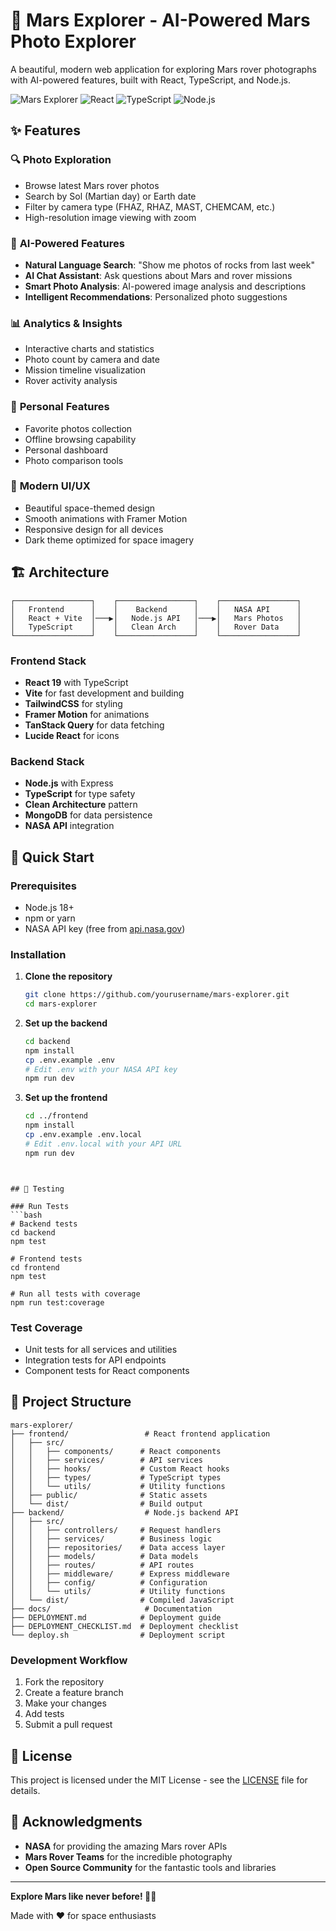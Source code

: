 # 🚀 Mars Explorer - AI-Powered Mars Photo Explorer

A beautiful, modern web application for exploring Mars rover photographs with AI-powered features, built with React, TypeScript, and Node.js.

![Mars Explorer](https://img.shields.io/badge/Mars-Explorer-red?style=for-the-badge&logo=rocket)
![React](https://img.shields.io/badge/React-19.1.0-blue?style=for-the-badge&logo=react)
![TypeScript](https://img.shields.io/badge/TypeScript-5.8.3-blue?style=for-the-badge&logo=typescript)
![Node.js](https://img.shields.io/badge/Node.js-18+-green?style=for-the-badge&logo=node.js)

## ✨ Features

### 🔍 **Photo Exploration**
- Browse latest Mars rover photos
- Search by Sol (Martian day) or Earth date
- Filter by camera type (FHAZ, RHAZ, MAST, CHEMCAM, etc.)
- High-resolution image viewing with zoom

### 🤖 **AI-Powered Features**
- **Natural Language Search**: "Show me photos of rocks from last week"
- **AI Chat Assistant**: Ask questions about Mars and rover missions
- **Smart Photo Analysis**: AI-powered image analysis and descriptions
- **Intelligent Recommendations**: Personalized photo suggestions

### 📊 **Analytics & Insights**
- Interactive charts and statistics
- Photo count by camera and date
- Mission timeline visualization
- Rover activity analysis

### 💾 **Personal Features**
- Favorite photos collection
- Offline browsing capability
- Personal dashboard
- Photo comparison tools

### 🎨 **Modern UI/UX**
- Beautiful space-themed design
- Smooth animations with Framer Motion
- Responsive design for all devices
- Dark theme optimized for space imagery

## 🏗️ Architecture

```
┌─────────────────┐    ┌─────────────────┐    ┌─────────────────┐
│   Frontend      │    │    Backend      │    │   NASA API      │
│   React + Vite  │───▶│   Node.js API   │───▶│   Mars Photos   │
│   TypeScript    │    │   Clean Arch    │    │   Rover Data    │
└─────────────────┘    └─────────────────┘    └─────────────────┘
```

### Frontend Stack
- **React 19** with TypeScript
- **Vite** for fast development and building
- **TailwindCSS** for styling
- **Framer Motion** for animations
- **TanStack Query** for data fetching
- **Lucide React** for icons

### Backend Stack
- **Node.js** with Express
- **TypeScript** for type safety
- **Clean Architecture** pattern
- **MongoDB** for data persistence
- **NASA API** integration

## 🚀 Quick Start

### Prerequisites
- Node.js 18+
- npm or yarn
- NASA API key (free from [api.nasa.gov](https://api.nasa.gov/))

### Installation

1. **Clone the repository**
   ```bash
   git clone https://github.com/yourusername/mars-explorer.git
   cd mars-explorer
   ```

2. **Set up the backend**
   ```bash
   cd backend
   npm install
   cp .env.example .env
   # Edit .env with your NASA API key
   npm run dev
   ```

3. **Set up the frontend**
   ```bash
   cd ../frontend
   npm install
   cp .env.example .env.local
   # Edit .env.local with your API URL
   npm run dev
   ```
```


## 🧪 Testing

### Run Tests
```bash
# Backend tests
cd backend
npm test

# Frontend tests
cd frontend
npm test

# Run all tests with coverage
npm run test:coverage
```

### Test Coverage
- Unit tests for all services and utilities
- Integration tests for API endpoints
- Component tests for React components

## 📁 Project Structure

```
mars-explorer/
├── frontend/                 # React frontend application
│   ├── src/
│   │   ├── components/      # React components
│   │   ├── services/        # API services
│   │   ├── hooks/           # Custom React hooks
│   │   ├── types/           # TypeScript types
│   │   └── utils/           # Utility functions
│   ├── public/              # Static assets
│   └── dist/                # Build output
├── backend/                  # Node.js backend API
│   ├── src/
│   │   ├── controllers/     # Request handlers
│   │   ├── services/        # Business logic
│   │   ├── repositories/    # Data access layer
│   │   ├── models/          # Data models
│   │   ├── routes/          # API routes
│   │   ├── middleware/      # Express middleware
│   │   ├── config/          # Configuration
│   │   └── utils/           # Utility functions
│   └── dist/                # Compiled JavaScript
├── docs/                     # Documentation
├── DEPLOYMENT.md            # Deployment guide
├── DEPLOYMENT_CHECKLIST.md  # Deployment checklist
└── deploy.sh                # Deployment script
```


### Development Workflow
1. Fork the repository
2. Create a feature branch
3. Make your changes
4. Add tests
5. Submit a pull request

## 📄 License

This project is licensed under the MIT License - see the [LICENSE](LICENSE) file for details.

## 🙏 Acknowledgments

- **NASA** for providing the amazing Mars rover APIs
- **Mars Rover Teams** for the incredible photography
- **Open Source Community** for the fantastic tools and libraries

---

**Explore Mars like never before! 🔴🚀**

Made with ❤️ for space enthusiasts 

